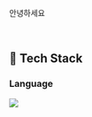 
  안녕하세요
  
  <br/>
  
  ## 🧱 Tech Stack
  ### Language
  <!--Python-->
  <img src="https://img.shields.io/badge/Python-3776AB?style=flat-square&logo=Python&logoColor=white"/>
  
  <br/>
  
 
  <br/>
  

  
</div>

<!--
** ** is a ✨ _special_ ✨ repository because its `README.md` (this file) appears on your GitHub profile.


-->
